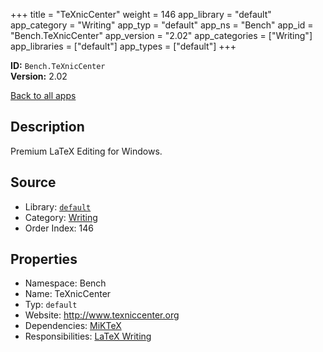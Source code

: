 ﻿+++
title = "TeXnicCenter"
weight = 146
app_library = "default"
app_category = "Writing"
app_typ = "default"
app_ns = "Bench"
app_id = "Bench.TeXnicCenter"
app_version = "2.02"
app_categories = ["Writing"]
app_libraries = ["default"]
app_types = ["default"]
+++

**ID:** `Bench.TeXnicCenter`  
**Version:** 2.02  
<!--more-->

[Back to all apps](/apps/)

## Description
Premium LaTeX Editing for Windows.

## Source

* Library: [`default`](/app_libraries/default)
* Category: [Writing](/app_categories/writing)
* Order Index: 146

## Properties

* Namespace: Bench
* Name: TeXnicCenter
* Typ: `default`
* Website: <http://www.texniccenter.org>
* Dependencies: [MiKTeX](/apps/Bench.MiKTeX)
* Responsibilities: [LaTeX Writing](/apps/Bench.Group.LaTeXWriting)

